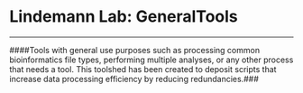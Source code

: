# Lindemann Lab: GeneralTools  

---

####Tools with general use purposes such as processing common bioinformatics file types, performing multiple analyses, or any other process that needs a tool. This toolshed has been created to deposit scripts that increase data processing efficiency by reducing redundancies.###  

